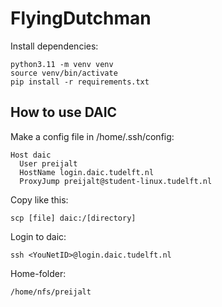 # FlyingDutchman

Install dependencies: 
```
python3.11 -m venv venv 
source venv/bin/activate 
pip install -r requirements.txt 
```

## How to use DAIC
Make a config file in /home/.ssh/config: 
```
Host daic 
  User preijalt 
  HostName login.daic.tudelft.nl 
  ProxyJump preijalt@student-linux.tudelft.nl 
```

Copy like this: 
```
scp [file] daic:/[directory]
```

Login to daic: 
```
ssh <YouNetID>@login.daic.tudelft.nl 
```

Home-folder: 
```
/home/nfs/preijalt
```

